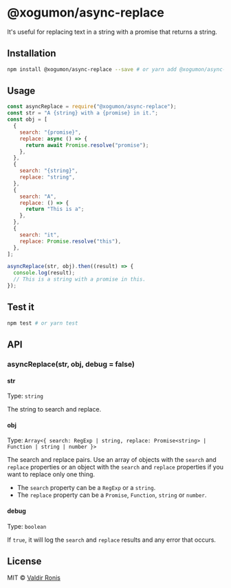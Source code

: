 # @xogumon/async-replace

It's useful for replacing text in a string with a promise that returns a string.

## Installation

```bash
npm install @xogumon/async-replace --save # or yarn add @xogumon/async-replace
```

## Usage

```js
const asyncReplace = require("@xogumon/async-replace");
const str = "A {string} with a {promise} in it.";
const obj = [
  {
    search: "{promise}",
    replace: async () => {
      return await Promise.resolve("promise");
    },
  },
  {
    search: "{string}",
    replace: "string",
  },
  {
    search: "A",
    replace: () => {
      return "This is a";
    },
  },
  {
    search: "it",
    replace: Promise.resolve("this"),
  },
];

asyncReplace(str, obj).then((result) => {
  console.log(result);
  // This is a string with a promise in this.
});
```

## Test it

```bash
npm test # or yarn test
```

## API

### asyncReplace(str, obj, debug = false)

#### str

Type: `string`

The string to search and replace.

#### obj

Type: `Array<{ search: RegExp | string, replace: Promise<string> | Function | string | number }>`

The search and replace pairs. Use an array of objects with the `search` and `replace` properties or an object with the `search` and `replace` properties if you want to replace only one thing.

- The `search` property can be a `RegExp` or a `string`.
- The `replace` property can be a `Promise`, `Function`, `string` or `number`.

#### debug

Type: `boolean`

If `true`, it will log the `search` and `replace` results and any error that occurs.

## License

MIT © [Valdir Ronis](https://github.com/xogumon)
